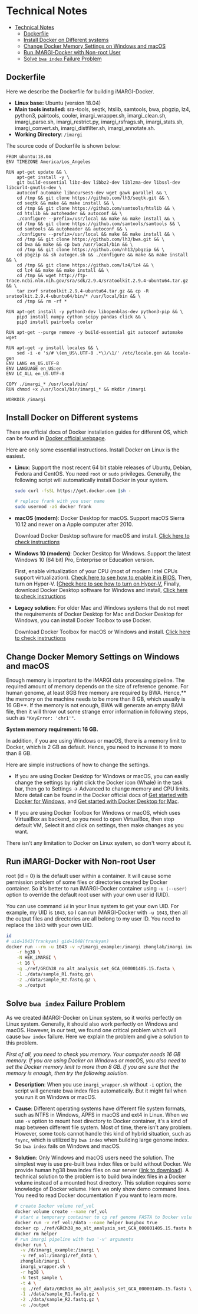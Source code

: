 # Technical Notes

- [Technical Notes](#technical-notes)
  - [Dockerfile](#dockerfile)
  - [Install Docker on Different systems](#install-docker-on-different-systems)
  - [Change Docker Memory Settings on Windows and macOS](#change-docker-memory-settings-on-windows-and-macos)
  - [Run iMARGI-Docker with Non-root User](#run-imargi-docker-with-non-root-user)
  - [Solve `bwa index` Failure Problem](#solve-bwa-index-failure-problem)

## Dockerfile

Here we describe the Dockerfile for building iMARGI-Docker. 

- **Linux base:** Ubuntu (version 18.04)
- **Main tools installed:** sra-tools, seqtk, htslib, samtools, bwa, pbgzip, lz4, python3, pairtools, cooler,
  imargi_wrapper.sh, imargi_clean.sh, imargi_parse.sh, imargi_restrict.py, imargi_rsfrags.sh, imargi_stats.sh,
  imargi_convert.sh, imargi_distfilter.sh, imargi_annotate.sh.
- **Working Directory**: `/imargi`

The source code of Dockerfile is shown below:

``` Docker
FROM ubuntu:18.04
ENV TIMEZONE America/Los_Angeles

RUN apt-get update && \
    apt-get install -y \
    git build-essential libz-dev libbz2-dev liblzma-dev libssl-dev libcurl4-gnutls-dev \
    autoconf automake libncurses5-dev wget gawk parallel && \
    cd /tmp && git clone https://github.com/lh3/seqtk.git && \
    cd seqtk && make && make install && \
    cd /tmp && git clone https://github.com/samtools/htslib && \
    cd htslib && autoheader && autoconf && \
    ./configure --prefix=/usr/local && make && make install && \
    cd /tmp && git clone https://github.com/samtools/samtools && \
    cd samtools && autoheader && autoconf && \
    ./configure --prefix=/usr/local && make && make install && \
    cd /tmp && git clone https://github.com/lh3/bwa.git && \
    cd bwa && make && cp bwa /usr/local/bin && \
    cd /tmp && git clone https://github.com/nh13/pbgzip && \
    cd pbgzip && sh autogen.sh && ./configure && make && make install && \
    cd /tmp && git clone https://github.com/lz4/lz4 && \
    cd lz4 && make && make install && \
    cd /tmp && wget http://ftp-trace.ncbi.nlm.nih.gov/sra/sdk/2.9.4/sratoolkit.2.9.4-ubuntu64.tar.gz && \
    tar zxvf sratoolkit.2.9.4-ubuntu64.tar.gz && cp -R sratoolkit.2.9.4-ubuntu64/bin/* /usr/local/bin && \
    cd /tmp && rm -rf * 

RUN apt-get install -y python3-dev libopenblas-dev python3-pip && \
    pip3 install numpy cython scipy pandas click && \
    pip3 install pairtools cooler

RUN apt-get --purge remove -y build-essential git autoconf automake wget

RUN apt-get -y install locales && \
    sed -i -e 's/# \(en_US\.UTF-8 .*\)/\1/' /etc/locale.gen && locale-gen
ENV LANG en_US.UTF-8
ENV LANGUAGE en_US:en
ENV LC_ALL en_US.UTF-8

COPY ./imargi_* /usr/local/bin/
RUN chmod +x /usr/local/bin/imargi_* && mkdir /imargi

WORKDIR /imargi
```

## Install Docker on Different systems

There are official docs of Docker installation guides for different OS, which can be found in
[Docker official webpage](https://docs.docker.com/install/).

Here are only some essential instructions. Install Docker on Linux is the easiest.

- **Linux**: Support the most recent 64 bit stable releases of Ubuntu, Debian, Fedora and CentOS. You need `root` or `sudo`
  privileges. Generally, the following script will automatically install Docker in your system.
  
  ``` Bash
  sudo curl -fsSL https://get.docker.com |sh -
  
  # replace frank with you user name
  sudo usermod -aG docker frank
  ```

- **macOS (modern)**: Docker Desktop for macOS. Support macOS Sierra 10.12 and newer on a Apple computer after 2010.
  
  Download Docker Desktop software for macOS and install.
  [Click here to check instructions](https://docs.docker.com/docker-for-mac/install/)

- **Windows 10 (modern)**: Docker Desktop for Windows. Support the latest Windows 10 (64 bit) Pro, Enterprise or
  Education version.
  
  First, enable virtualization of your CPU (most of modern Intel CPUs support virtualization).
  [Check here to see how to enable it in BIOS.](https://www.isumsoft.com/computer/enable-virtualization-technology-vt-x-in-bios-or-uefi.html)
  Then, turn on Hyper-V. [[Check here to see how to turn on Hyper-V.](https://docs.microsoft.com/en-us/virtualization/hyper-v-on-windows/quick-start/enable-hyper-v)
  Finally, download Docker Desktop software for Windows and install,
  [Click here to check instructions](https://docs.docker.com/docker-for-windows/install/)

- **Legacy solution**: For older Mac and Windows systems that do not meet the requirements of Docker Desktop for Mac and
  Docker Desktop for Windows, you can install Docker Toolbox to use Docker.

  Download Docker Toolbox for macOS or Windows and install.
  [Click here to check instructions](https://docs.docker.com/toolbox/overview/)

## Change Docker Memory Settings on Windows and macOS

Enough memory is important to the iMARGI data processing pipeline. The required amount of memory depends on the size
of reference genome. For human genome, at least 8GB free memory are required by BWA. Hence,** the memory on the machine
needs to be more than 8 GB, which usually is 16 GB**. If the memory is not enough, BWA will generate an empty BAM file,
then it will throw out some strange error information in following steps, such as `"KeyError: 'chr1'"`.

**System memory requirement: 16 GB.**

In addition, if you are using Windows or macOS, there is a memory limit to Docker, which is 2 GB as default. Hence,
you need to increase it to more than 8 GB.

Here are simple instructions of how to change the settings.

- If you are using Docker Desktop for Windows or macOS, you can easily change the settings by right click the
  Docker icon (Whale) in the task bar, then go to Settings -> Advanced to change memory and CPU limits.
  More detail can be found in the Docker official docs of
  [Get started with Docker for Windows](https://docs.docker.com/docker-for-windows/), and
  [Get started with Docker Desktop for Mac](https://docs.docker.com/docker-for-mac/#memory).

- If you are using Docker Toolbox for Windows or macOS, which uses VirtualBox as backend, so you need to open VirtualBox,
  then stop default VM, Select it and click on settings, then make changes as you want.

There isn't any limitation to Docker on Linux system, so don't worry about it.

## Run iMARGI-Docker with Non-root User

root (id = 0) is the default user within a container. It will cause some permission problem of some files or directories
created by Docker container. So it's better to run iMARGI-Docker container using `-u (--user)`  option to override the
default root user with your own user id (UID).

You can use command `id` in your linux system to get your own UID. For example, my UID is `1043`, so I can run iMARGI-Docker
with `-u 1043`, then all the output files and directories are all belong to my user ID. You need to replace the `1043`
with your own UID.

``` bash
id
# uid=1043(frankyan) gid=1048(frankyan)
docker run --rm -u 1043 -v ~/imargi_example:/imargi zhonglab/imargi imargi_wrapper.sh \
    -r hg38 \
    -N HEK_iMARGI \
    -t 16 \
    -g ./ref/GRCh38_no_alt_analysis_set_GCA_000001405.15.fasta \
    -1 ./data/sample_R1.fastq.gz\
    -2 ./data/sample_R2.fastq.gz \
    -o ./output
```

## Solve `bwa index` Failure Problem

As we created iMARGI-Docker on Linux system, so it works perfectly on Linux system. Generally, it should also work
perfectly on Windows and macOS. However, in our test, we found one critical problem which will cause `baw index`
failure. Here we explain the problem and give a solution to this problem.

_First of all, you need to check you memory. Your computer needs 16 GB memory. If you are using Docker on Windows or
macOS, you also need to set the Docker memory limit to more than 8 GB. If you are sure that the memory is enough, then
try the following solution._

- **Description**: When you use `imargi_wrapper.sh` without `-i` option, the script will generate bwa index files
  automatically. But it might fail when you run it on Windows or macOS.

- **Cause**: Different operating systems have different file system formats, such as NTFS in Windows, APFS in macOS and
  ext4 in Linux. When we use `-v` option to mount host directory to Docker container, it's a kind of map between
  different file system. Most of time, there isn't any problem. However, some tools cannot handle this kind of hybrid
  situation, such as `fsync`, which is utilized by `bwa index` when building large genome index. So `bwa index` fails on
  Windows and macOS.

- **Solution**: Only Windows and macOS users need the solution. The simplest way is use pre-built bwa index files or
  build without Docker. We provide human hg38 bwa index files on our server
  ([link to download](https://sysbio.ucsd.edu/imargi_pipeline/bwa_index.tar.gz)).
  A technical solution to the problem is to build bwa index files in a Docker volume instead of
  a mounted host directory. This solution requires some knowledge of Docker volume. Here we only show demo command
  lines. You need to read Docker documentation if you want to learn more.
  
  ``` bash
  # create Docker volume ref_vol
  docker volume create --name ref_vol
  # start a temporary container to cp ref genome FASTA to Docker volume ref_vol
  docker run -v ref_vol:/data --name helper busybox true
  docker cp ./ref/GRCh38_no_alt_analysis_set_GCA_000001405.15.fasta helper:/data
  docker rm helper
  # run imargi pipeline with two '-v' arguments
  docker run \
    -v /d/imargi_example:/imargi \
    -v ref_vol:/imargi/ref_data \
    zhonglab/imargi \
    imargi_wrapper.sh \
    -r hg38 \
    -N test_sample \
    -t 4 \
    -g ./ref_data/GRCh38_no_alt_analysis_set_GCA_000001405.15.fasta \
    -1 ./data/sample_R1.fastq.gz \
    -2 ./data/sample_R2.fastq.gz \
    -o ./output
  ```
  